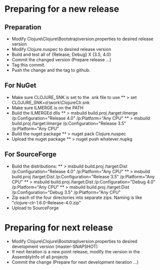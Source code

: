 <!-- -*- mode: markdown ; mode: visual-line ; coding: utf-8 -*- -->

# Preparing for a new release

## Preparation

* Modify Clojure\Clojure\Bootstrap\version.properties to desired release version
* Modify Clojure.nuspec to desired release version
* Build and test all of {Release, Debug} X {3.5, 4.0}
* Commit the changed version  (Prepare release ...)
* Tag this commit.
* Push the change and the tag to github.

## For NuGet

* Make sure CLOJURE_SNK is set to the .snk file to use
** > set CLOJURE_SNK=d:\work\ClojureClr.snk
* Make sure ILMERGE is on the PATH
* Build the ILMERGEd dlls
** > msbuild build.proj /target:ilmerge /p:Configuration="Release 4.0" /p:Platform="Any CPU"
** > msbuild build.proj /target:ilmerge /p:Configuration="Release 3.5" /p:Platform="Any CPU"
* Build the nuget package
** > nuget pack Clojure.nuspec
* Upload the nuget package
** > nuget push whatever.nupkg

## For SourceForge

* Build the distributions:
** > msbuild build.proj /target:Dist /p:Configuration="Release 4.0" /p:Platform="Any CPU"
** > msbuild build.proj /target:Dist /p:Configuration="Release 3.5" /p:Platform="Any CPU"
** > msbuild build.proj /target:Dist /p:Configuration="Debug 4.0" /p:Platform="Any CPU"
** > msbuild build.proj /target:Dist /p:Configuration="Debug 3.5" /p:Platform="Any CPU"
* Zip each of the four directories into separate zips. Naming is like "clojure-clr-1.6.0-Release-4.0.zip"
* Upload to SourceForge

# Preparing for next release

* Modify Clojure\Clojure\Bootstrap\version.properties to desired development version  (master-SNAPSHOT)
* If next iteration is a new point release, modify the version in the AssemblyInfo of all projects
* Commit the change (Prepare for next development iteration ...)